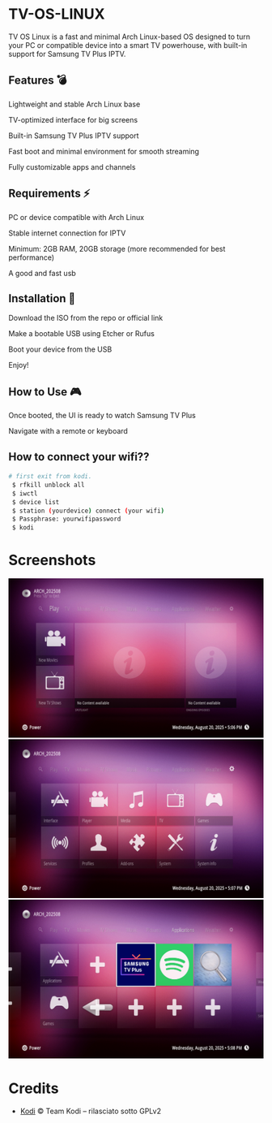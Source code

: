 # TV-OS-LINUX

TV OS Linux is a fast and minimal Arch Linux-based OS designed to turn your PC or compatible device into a smart TV powerhouse, with built-in support for Samsung TV Plus IPTV.

## Features 💣

Lightweight and stable Arch Linux base

TV-optimized interface for big screens

Built-in Samsung TV Plus IPTV support

Fast boot and minimal environment for smooth streaming

Fully customizable apps and channels

## Requirements ⚡

PC or device compatible with Arch Linux

Stable internet connection for IPTV

Minimum: 2GB RAM, 20GB storage (more recommended for best performance)

 A good and fast usb
 
## Installation 🚀

Download the ISO from the repo or official link

Make a bootable USB using Etcher or Rufus

Boot your device from the USB

Enjoy!

## How to Use 🎮

Once booted, the UI is ready to watch Samsung TV Plus

Navigate with a remote or keyboard


## How to connect your wifi??

```bash
# first exit from kodi.
 $ rfkill unblock all
 $ iwctl
 $ device list
 $ station (yourdevice) connect (your wifi)
 $ Passphrase: yourwifipassword
 $ kodi
 ```

# Screenshots
![TV OS Linux Home Screen](https://github.com/GITHUBDELTA100/TV-OS-LINUX/blob/main/tvoslinuxscr.png)
![TV OS Linux Setting Screen](https://github.com/GITHUBDELTA100/TV-OS-LINUX/blob/main/tvoslinuxsc2.png)
![TV OS Linux Apps Screen](https://github.com/GITHUBDELTA100/TV-OS-LINUX/blob/main/tvoslinuxscr3.png)

# Credits

- [Kodi](https://kodi.tv) © Team Kodi – rilasciato sotto GPLv2



